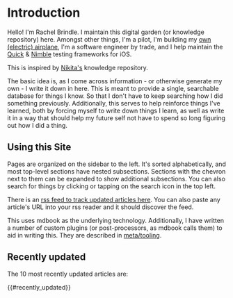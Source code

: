 # Introduction

Hello! I'm Rachel Brindle. I maintain this digital garden (or knowledge repository) here. Amongst other things, I'm a pilot, I'm building my [own (electric) airplane](https://coz-e.rachelbrindle.com), I'm a software engineer by trade, and I help maintain the [Quick](https://github.com/Quick/Quick) & [Nimble](https://github.com/Quick/Nimble) testing frameworks for iOS.

This is inspired by [Nikita's](https://wiki.nikitavoloboev.xyz) knowledge repository.

The basic idea is, as I come across information - or otherwise generate my own - I write it down in here. This is meant to provide a single, searchable database for things I know. So that I don't have to keep searching how I did something previously. Additionally, this serves to help reinforce things I've learned, both by forcing myself to write down things I learn, as well as write it in a way that should help my future self not have to spend so long figuring out how I did a thing.

## Using this Site

Pages are organized on the sidebar to the left. It's sorted alphabetically, and most top-level sections have nested subsections. Sections with the chevron next to them can be expanded to show additional subsections. You can also search for things by clicking or tapping on the search icon in the top left.

There is an [rss feed to track updated articles here](/atom.xml). You can also paste any article's URL into your rss reader and it should discover the feed.

This uses mdbook as the underlying technology. Additionally, I have written a number of custom plugins (or post-processors, as mdbook calls them) to aid in writing this. They are described in [meta/tooling](meta/tooling.html).

## Recently updated

The 10 most recently updated articles are:

{{#recently_updated}}
